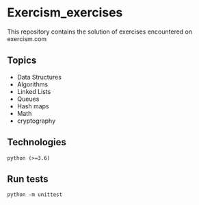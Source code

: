 # Exercism_exercises

This repository contains the solution of exercises encountered on exercism.com

## Topics

- Data Structures
- Algorithms
- Linked Lists
- Queues
- Hash maps
- Math
- cryptography

## Technologies

`python (>=3.6)`

## Run tests

```
python -m unittest
```
